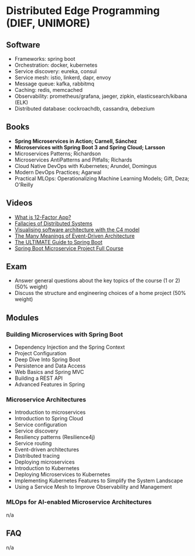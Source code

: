 # Distributed Edge Programming (DIEF, UNIMORE)

## Software
* Frameworks: spring boot
* Orchestration: docker, kubernetes
* Service discovery: eureka, consul
* Service mesh: istio, linkerd, dapr, envoy
* Message queue: kafka, rabbitmq
* Caching: redis, memcached 
* Observability: prometheus/grafana, jaeger, zipkin, elasticsearch/kibana (ELK)
* Distributed database: cockroachdb, cassandra, debezium

## Books
* **Spring Microservices in Action; Carnell, Sánchez**
* **Microservices with Spring Boot 3 and Spring Cloud; Larsson**
* Microservices Patterns; Richardson
* Microservices AntiPatterns and Pitfalls; Richards
* Cloud Native DevOps with Kubernetes; Arundel, Domingus
* Modern DevOps Practices; Agarwal
* Practical MLOps: Operationalizing Machine Learning Models; Gift, Deza; O'Reilly

## Videos
* [What is 12-Factor App?](https://www.youtube.com/watch?v=1OhmRmMsGdQ)
* [Fallacies of Distributed Systems](https://www.youtube.com/watch?v=8fRzZtJ_SLk&list=PL1DZqeVwRLnD3EjyciYAO82dT9Owiq8I5)
* [Visualising software architecture with the C4 model](https://www.youtube.com/watch?v=x2-rSnhpw0g&t=11s)
* [The Many Meanings of Event-Driven Architecture](https://www.youtube.com/watch?v=STKCRSUsyP0)
* [The ULTIMATE Guide to Spring Boot](https://www.youtube.com/watch?v=Nv2DERaMx-4)
* [Spring Boot Microservice Project Full Course](https://www.youtube.com/watch?v=mPPhcU7oWDU)


## Exam
* Answer general questions about the key topics of the course (1 or 2) (50% weight)
* Discuss the structure and engineering choices of a home project (50% weight)

## Modules

### Building Microservices with Spring Boot
* Dependency Injection and the Spring Context
* Project Configuration
* Deep Dive Into Spring Boot
* Persistence and Data Access
* Web Basics and Spring MVC
* Building a REST API
* Advanced Features in Spring

### Microservice Architectures
* Introduction to microservices
* Introduction to Spring Cloud
* Service configuration
* Service discovery
* Resiliency patterns (Resilience4j)
* Service routing
* Event-driven architectures
* Distributed tracing
* Deploying microservices
* Introduction to Kubernetes
* Deploying Microservices to Kubernetes
* Implementing Kubernetes Features to Simplify the System Landscape
* Using a Service Mesh to Improve Observability and Management

### MLOps for AI-enabled Microservice Architectures

n/a

## FAQ
n/a
